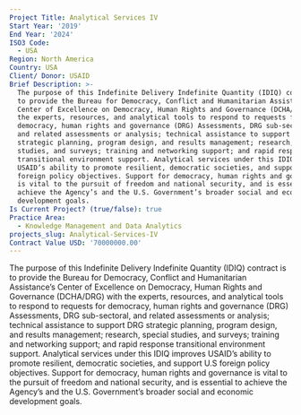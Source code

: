 ```yaml
---
Project Title: Analytical Services IV
Start Year: '2019'
End Year: '2024'
ISO3 Code:
  - USA
Region: North America
Country: USA
Client/ Donor: USAID
Brief Description: >-
  The purpose of this Indefinite Delivery Indefinite Quantity (IDIQ) contract is
  to provide the Bureau for Democracy, Conflict and Humanitarian Assistance’s
  Center of Excellence on Democracy, Human Rights and Governance (DCHA/DRG) with
  the experts, resources, and analytical tools to respond to requests for
  democracy, human rights and governance (DRG) Assessments, DRG sub-sectoral,
  and related assessments or analysis; technical assistance to support DRG
  strategic planning, program design, and results management; research, special
  studies, and surveys; training and networking support; and rapid response
  transitional environment support. Analytical services under this IDIQ improves
  USAID’s ability to promote resilient, democratic societies, and support U.S
  foreign policy objectives. Support for democracy, human rights and governance
  is vital to the pursuit of freedom and national security, and is essential to
  achieve the Agency’s and the U.S. Government’s broader social and economic
  development goals.
Is Current Project? (true/false): true
Practice Area:
  - Knowledge Management and Data Analytics
projects_slug: Analytical-Services-IV
Contract Value USD: '70000000.00'
---
```

The purpose of this Indefinite Delivery Indefinite Quantity (IDIQ) contract is to provide the Bureau for Democracy, Conflict and Humanitarian Assistance’s Center of Excellence on Democracy, Human Rights and Governance (DCHA/DRG) with the experts, resources, and analytical tools to respond to requests for democracy, human rights and governance (DRG) Assessments, DRG sub-sectoral, and related assessments or analysis; technical assistance to support DRG strategic planning, program design, and results management; research, special studies, and surveys; training and networking support; and rapid response transitional environment support. Analytical services under this IDIQ improves USAID’s ability to promote resilient, democratic societies, and support U.S foreign policy objectives. Support for democracy, human rights and governance is vital to the pursuit of freedom and national security, and is essential to achieve the Agency’s and the U.S. Government’s broader social and economic development goals.